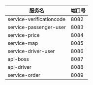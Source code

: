 | 服务名                      | 端口号  |
|--------------------------|------|
| service-verificationcode | 8082 |
| service-passenger-user   | 8083 |
| service-price            | 8084 |
| service-map              | 8085 |
| service-driver-user      | 8086 |
| api-boss                 | 8087 | 
| api-driver               | 8088 | 
| service-order            | 8089 |
 